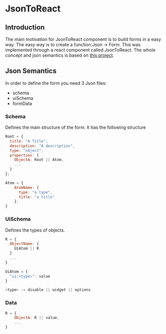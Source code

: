 # JsonToReact

## Introduction

The main motivation for JsonToReact component is to build forms in a easy way. The easy way is to create a function:Json -> Form.
This was implemented through a react component called JsonToReact. The whole concept and json semantics is based on [this project](https://github.com/rjsf-team/react-jsonschema-form).

## Json Semantics

In order to define the form you need 3 Json files:

- schema
- uiSchema
- formData

### Schema

Defines the main structure of the form. It has the following structure

```javascript
Root = {
  title: "A Title",
  description: "A description",
  type: "object",
  properties: {
    ObjectA: Root || Atom,
    ...
  }
};

Atom = {
    AtomName: {
      type: "a type",
      title: "a title"
    },
}
```

### UiSchema

Defines the types of objects.

```javascript
R = {
  ObjectName: {
    UiAtom || R
  }
  ...
}

UiAtom = {
  "ui:<type>": value
}

<type> := disable || widget || options
```

### Data

```javascript
R = {
    ObjectA: R || value,
    ...
}
```
